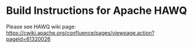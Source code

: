 # Build Instructions for Apache HAWQ

Please see HAWQ wiki page:
https://cwiki.apache.org/confluence/pages/viewpage.action?pageId=61320026
